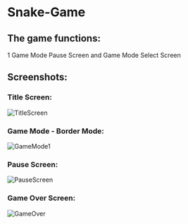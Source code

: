 # Snake-Game

## The game functions:

1 Game Mode
Pause Screen 
and
Game Mode Select Screen


## Screenshots:

### Title Screen:

![TitleScreen](https://github.com/pedro-idiarte/Snake-Game/assets/135479968/70518e9d-4249-4374-8e5b-9efeaab3f9fd)

### Game Mode - Border Mode:

![GameMode1](https://github.com/pedro-idiarte/Snake-Game/assets/135479968/06edb194-a1f7-46bb-b9bb-8e43a43a679e)

### Pause Screen:

![PauseScreen](https://github.com/pedro-idiarte/Snake-Game/assets/135479968/0f9e2c36-fb98-4fda-b60a-f3f94e3dd47d)

### Game Over Screen:

![GameOver](https://github.com/pedro-idiarte/Snake-Game/assets/135479968/fb3696ab-34d9-44d9-a951-b39dbd650331)
